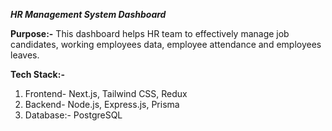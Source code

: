 ***HR Management System Dashboard***

**Purpose:-**
This dashboard helps HR team to effectively manage job candidates, working employees data, employee attendance and employees leaves.

**Tech Stack:-**
1. Frontend- Next.js, Tailwind CSS, Redux
2. Backend- Node.js, Express.js, Prisma
3. Database:- PostgreSQL
